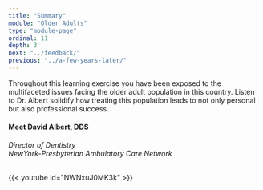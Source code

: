 ```yaml
---
title: "Summary"
module: "Older Adults"
type: "module-page"
ordinal: 11
depth: 3
next: "../feedback/"
previous: "../a-few-years-later/"
---
```

<form method="post" action="."><div class="pageblock"><p>Throughout this learning exercise you have been exposed to the multifaceted issues facing the older adult population in this country.  Listen to Dr. Albert solidify how treating this population leads to not only personal but also professional success.</p>
<h4>Meet David Albert, DDS</h4>
<p><i>Director of Dentistry</i>
<br/><i> NewYork-Presbyterian Ambulatory Care Network</i></p>

<br/>
{{< youtube id="NWNxuJ0MK3k" >}}</div></form>